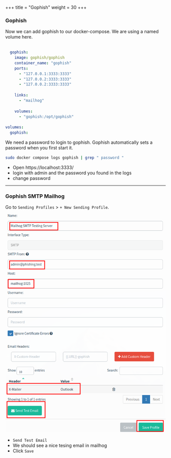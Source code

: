 +++
title = "Gophish"
weight = 30
+++

### Gophish

Now we can add gophish to our docker-compose. We are using a named volume here.

```yml

  gophish:
    image: gophish/gophish
    container_name: "gophish"
    ports:
      - "127.0.0.1:3333:3333"
      - "127.0.0.2:3333:3333"
      - "127.0.0.2:3333:3333"

    links:
      - "mailhog"

    volumes:
      - "gophish:/opt/gophish"

volumes:
  gophish: 
```

We need a password to login to gophish. Gophish automatically sets a password when you first start it.

```bash
sudo docker compose logs gophish | grep " password "
```

- Open https://localhost:3333/
- login with admin and the password you found in the logs
- change password

* * *

### Gophish SMTP Mailhog

Go to `Sending Profiles` > `+ New Sending Profile`.

![SMTP Settings](/static/how-to-phishing/gophish-mailhog-smtp.png)

- `Send Test Email`
- We should see a nice tesing email in mailhog
- Click `Save`
